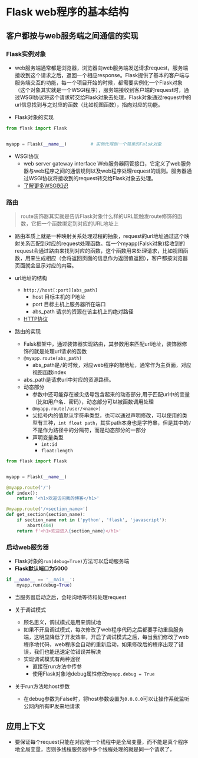 # Flask web程序的基本结构

## 客户都按与web服务端之间通信的实现
### Flask实例对象
- web服务端通常都是浏览器，浏览器向web服务端发送请求request，服务端接收到这个请求之后，返回一个相应response。Flask提供了基本的客户端与服务端交互的功能，每一个项目开始的时候，都需要实例化一个Flask对象（这个对象其实就是一个WSGI程序），服务端接收到客户端的request时，通过WSGI协议将这个请求转交给Flask对象去处理，Flask对象通过request中的url信息找到与之对应的函数（比如视图函数），指向对应的功能。

- Flask对象的实现

```python
from flask import Flask


myapp = Flask(__name__)			# 实例化得到一个简单的Falsk对象

```


- WSGI协议
	- web server gateway interface  Web服务器网管接口，它定义了web服务器与web程序之间的通信规则以及web程序处理request的规则。服务器通过WSGI协议将接收到的request转交给Flask对象去处理。
	- [了解更多WSGI知识](http://wsgi.readthedocs.io/en/latest/index.html)

### 路由
> route装饰器其实就是告诉Flask对象什么样的URL能触发route修饰的函数，它把一个函数绑定到对应的URL地址上

- 路由本质上就是一种映射关系处理过程的抽象，request的url地址通过这个映射关系匹配到对应的request处理函数。每一个myapp(Falsk对象)接收到的request会通过路由来找到对应的函数，这个函数用来处理请求，比如视图函数，用来生成相应（会将返回页面的信息作为返回值返回），客户都按浏览器页面就会显示对应的内容。
- url地址的结构
	- `http://host[:port][abs_path]`
		- host 目标主机的IP地址
		- port 目标主机上服务器所在端口
		- abs_path 请求的资源在该主机上的绝对路径
	- [HTTP协议](http://www.ziawang.com/python/basic_knowledge_of_python/HTTP_protocol.html)

- 路由的实现
	- Falsk框架中，通过装饰器实现路由，其参数用来匹配url地址，装饰器修饰的就是处理url请求的函数
	- `@myapp.route(abs_path)`
		- abs_path是`/`的时候，对应web程序的根地址，通常作为主页面，对应视图函数index
	- abs_path是请求url中对应的资源路径。
	- 动态部分
		- 参数中还可能存在被尖括号包含起来的动态部分,用于匹配url中的变量（比如用户名、密码），动态部分可以被函数调用处理
		- `@myapp.route(/user/<name>)`
		- 尖括号内的值默认字符串类型，也可以通过声明修改，可以使用的类型有三种，`int float path`，其实path本身也是字符串，但是其中的`/`不是作为路径中的分隔符，而是动态部分的一部分
		- 声明变量类型
			- `int:id`
			- `float:length`

```python
from flask import Flask


myapp = Flask(__name__)

@myapp.route('/')
def index():
	return '<h1>欢迎访问我的博客</h1>'

@myapp.route('/<section_name>')
def get_section(section_name):
	if section_name not in ('python', 'flask', 'javascript'):
		abort(404)
	return f'<h1>欢迎进入{section_name}</h1>'
```

### 启动web服务器
- Flask对象的`run(debug=True)`方法可以启动服务端
- **Flask默认端口为5000**

```python
if __name__ == '__main__':
	myapp.run(debug=True)
```

- 当服务器启动之后，会轮询地等待和处理request
- 关于调试模式
	- 顾名思义，调试模式是用来调试地
	- 如果不开启调试模式，每次修改了web程序代码之后都要手动重启服务端，这明显降低了开发效率，开启了调试模式之后，每当我们修改了web程序地代码，web程序会自动的重新启动，如果修改后的程序出现了错误，我们也能迅速定位错误并解决
	- 实现调试模式有两种途径
		- 直接在run方法中传参
		- 使用Flask对象地debug属性修改`myapp.debug = True`

- 关于run方法地host参数
	- 在debug参数为False时，将host参数设置为`0.0.0.0`可以让操作系统监听公网内所有IP发来地请求


## 应用上下文
- 要保证每个request只能在对应地一个线程中是全局变量，而不能是真个程序地全局变量，否则多线程服务器中多个线程处理的就是同一个请求了，